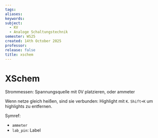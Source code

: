 ```yaml
---
tags: 
aliases: 
keywords: 
subject:
  - KV
  - Analoge Schaltungstechnik
semester: WS25
created: 14th October 2025
professor:
release: false
title: xschem
---
```


# XSchem

Strommessen: Spannungsquelle mit 0V platzieren, oder ammeter

Wenn netze gleich heißen, sind sie verbunden: Highlight mit `K`. `Shift+K` um highlights zu entfernen.

Symref:

- `ammeter`
- `lab_pin`: Label


